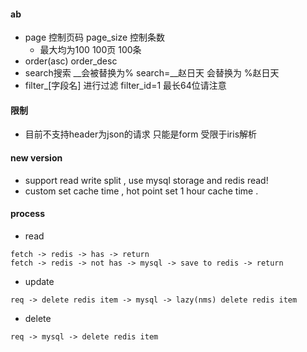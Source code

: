 #### ab

* page 控制页码 page_size 控制条数
    * 最大均为100 100页 100条
* order(asc) order_desc
* search搜索 __会被替换为% search=__赵日天 会替换为 %赵日天
* filter_[字段名] 进行过滤 filter_id=1 最长64位请注意

#### 限制

* 目前不支持header为json的请求 只能是form 受限于iris解析

#### new version

* support read write split , use mysql storage and redis read!
* custom set cache time , hot point set 1 hour cache time .

#### process

* read

```
fetch -> redis -> has -> return
fetch -> redis -> not has -> mysql -> save to redis -> return
```

* update

```
req -> delete redis item -> mysql -> lazy(nms) delete redis item
```

* delete

```
req -> mysql -> delete redis item
```
